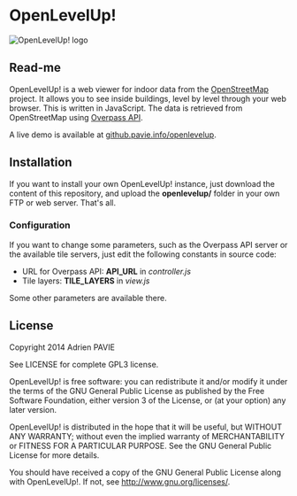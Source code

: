 OpenLevelUp!
============

![OpenLevelUp! logo](http://github.pavie.info/openlevelup/img/logo.jpg)

Read-me
-------

OpenLevelUp! is a web viewer for indoor data from the [OpenStreetMap](http://openstreetmap.org) project.
It allows you to see inside buildings, level by level through your web browser. This is written in JavaScript.
The data is retrieved from OpenStreetMap using [Overpass API](http://wiki.openstreetmap.org/wiki/Overpass_API).

A live demo is available at [github.pavie.info/openlevelup](http://github.pavie.info/openlevelup/).


Installation
------------

If you want to install your own OpenLevelUp! instance, just download the content of this repository,
and upload the **openlevelup/** folder in your own FTP or web server. That's all.

### Configuration

If you want to change some parameters, such as the Overpass API server or the available tile servers,
just edit the following constants in source code:
* URL for Overpass API: __API_URL__ in _controller.js_
* Tile layers: __TILE_LAYERS__ in _view.js_

Some other parameters are available there.


License
-------

Copyright 2014 Adrien PAVIE

See LICENSE for complete GPL3 license.

OpenLevelUp! is free software: you can redistribute it and/or modify
it under the terms of the GNU General Public License as published by
the Free Software Foundation, either version 3 of the License, or
(at your option) any later version.

OpenLevelUp! is distributed in the hope that it will be useful,
but WITHOUT ANY WARRANTY; without even the implied warranty of
MERCHANTABILITY or FITNESS FOR A PARTICULAR PURPOSE.  See the
GNU General Public License for more details.

You should have received a copy of the GNU General Public License
along with OpenLevelUp!. If not, see <http://www.gnu.org/licenses/>.